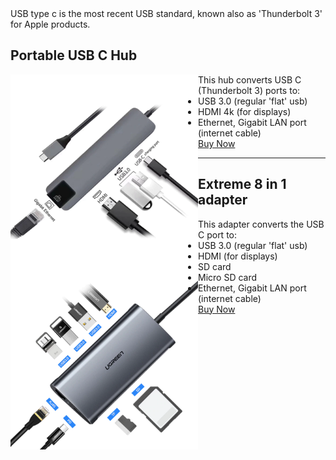 <style type="text/css">
	img, p, ul {
		display: inline;
		min-width: 300px;
	}
	img {
		float: left;
	    min-width: 50%;
	    width: 300px;
	}
	ul {
		li {
			padding: 0;
    		margin-left: 2rem;
		}
	}
</style>

USB type c is the most recent USB standard, known also as 'Thunderbolt 3' for Apple products.

## Portable USB C Hub

![ USB-C to USB 3.0, HDMI and Ethernet]( ./assets/5-in-1-usb-c-cable.png )

This hub converts USB C (Thunderbolt 3) ports to:

- USB 3.0 (regular 'flat' usb)
- HDMI 4k (for displays)
- Ethernet, Gigabit LAN port (internet cable)

[Buy Now]( https://www.aliexpress.com/item/hot-5-in-1-USB-Type-C-Hub-Hdmi-4K-USB-C-Hub-to-Gigabit-Ethernet/32954358411.html )

---

## Extreme 8 in 1 adapter

![ USB-C to USB 3.0, HDMI and Ethernet]( ./assets/8-in-1-usb-c-thunderbolt-hub.png )

This adapter converts the USB C port to:

- USB 3.0 (regular 'flat' usb)
- HDMI (for displays)
- SD card
- Micro SD card
- Ethernet, Gigabit LAN port (internet cable)

[Buy Now]( https://www.aliexpress.com/item/Ugreen-All-in-1-USB-C-HUB-with-Type-C-PD-Power-4K-Video-HDMI-SD/32821301992.html )

<!-- Global site tag (gtag.js) - Google Analytics -->
<script async src="https://www.googletagmanager.com/gtag/js?id=UA-32960470-6"></script>
<script>
  window.dataLayer = window.dataLayer || [];
  function gtag(){dataLayer.push(arguments);}
  gtag('js', new Date());

  gtag('config', 'UA-32960470-6');
</script>
